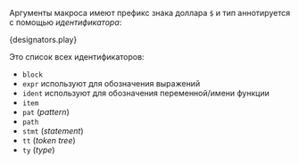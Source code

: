 Аргументы макроса имеют префикс знака доллара `$` и тип аннотируется
с помощью *идентификатора*:

{designators.play}

Это список всех идентификаторов:

* `block`
* `expr` используют для обозначения выражений
* `ident` используют для обозначения переменной/имени функции
* `item`
* `pat` (*pattern*)
* `path`
* `stmt` (*statement*)
* `tt` (*token tree*)
* `ty` (*type*)
